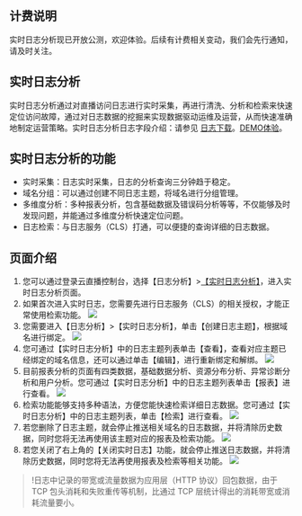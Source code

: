
##  计费说明
实时日志分析现已开放公测，欢迎体验。后续有计费相关变动，我们会先行通知，请及时关注。

##  实时日志分析
实时日志分析通过对直播访问日志进行实时采集，再进行清洗、分析和检索来快速定位访问故障，通过对日志数据的挖掘来实现数据驱动运维及运营，从而快速准确地制定运营策略。实时日志分析日志字段介绍：请参见 [日志下载](https://cloud.tencent.com/document/product/267/33998)。[DEMO体验](https://console.cloud.tencent.com/live/logmanagedemo)。

##  实时日志分析的功能
- 实时采集：日志实时采集，日志的分析查询三分钟趋于稳定。
- 域名分组：可以通过创建不同日志主题，将域名进行分组管理。
- 多维度分析：多种报表分析，包含基础数据及错误码分析等等，不仅能够及时发现问题，并能通过多维度分析快速定位问题。
- 日志检索：与日志服务（CLS）打通，可以便捷的查询详细的日志数据。

##  页面介绍
1. 您可以通过登录云直播控制台，选择【日志分析】>[【实时日志分析】](https://console.cloud.tencent.com/live/logmanage)，进入实时日志分析页面。
2. 如果首次进入实时日志，您需要先进行日志服务（CLS）的相关授权，才能正常使用检索功能。
![](https://main.qcloudimg.com/raw/563368b5ffcf56f49e4ceaed961b3967.png)
3. 您需要进入【日志分析】>【实时日志分析】，单击【创建日志主题】，根据域名进行绑定。
![](https://main.qcloudimg.com/raw/d3e7a87eb9f16cbd6950d13955e76d2c.png)
4. 您可通过【实时日志分析】中的日志主题列表单击【查看】，查看对应主题已经绑定的域名信息，还可以通过单击【编辑】，进行重新绑定和解绑。
![](https://main.qcloudimg.com/raw/65560463457ae2b4da295820f3e4106e.png)
5. 目前报表分析的页面有四类数据，基础数据分析、资源分布分析、异常诊断分析和用户分析。您可通过【实时日志分析】中的日志主题列表单击【报表】进行查看。
![](https://main.qcloudimg.com/raw/a70fa5a0baf0693c97e099dde47cff84.png)
6. 检索功能能够支持多种语法，方便您能快速检索详细日志数据。您可通过【实时日志分析】中的日志主题列表，单击【检索】进行查看。
![](https://main.qcloudimg.com/raw/d8883ca6977979ad90f425f607764599.png)
7. 若您删除了日志主题，就会停止推送相关域名的日志数据，并将清除历史数据，同时您将无法再使用该主题对应的报表及检索功能。
![](https://main.qcloudimg.com/raw/6abc1e3e4f568d8837ab9371b39865d0.png)
8. 若您关闭了右上角的【关闭实时日志】功能，就会停止推送日志数据，并将清除历史数据，同时您将无法再使用报表及检索等相关功能。
![](https://main.qcloudimg.com/raw/762b13469b81db9044973450ec72a444.png)
>!日志中记录的带宽或流量数据为应用层（HTTP 协议）回包数据，由于 TCP 包头消耗和失败重传等机制，比通过 TCP 层统计得出的消耗带宽或消耗流量要小。
